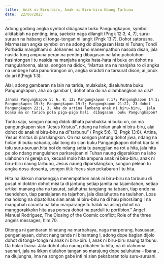 ```yaml
---
title:  Anak ni Biru-biru, Anak ni Biru-biru Naung Tarbunu
date:  22/06/2023
---
```


Adong  godang  angka  symbol dibagasan buku  Pangungkapon, symbol alkitabiah na penting; ima, saekokr naga dilangit (Pngk 12:3, 4, 7), suru-suruan na habang di tonga-tongan ni langit  (Pngk 13:7). Dohot  satorusna. Marmassan  angka symbol on na  adong do dibagasan  Hata ni Tuhan; Tondi Porbadia  mangilhami  si Johannes  na laho  manempathon nasoda disan, jala nasida tung  ampuna  peran  na penting  dibagasan  na laho  pabotohon  hasintongan I tu nasida  na manjaha angka hata-hata ni buku on dohot  na mangulahonna, alana, songon na didok, “Martua ma na manjaha ro di angka na umbege hata panurirangon on, angka siradoti na tarsurat dison; ai jonok do ari i!(Pngk 1:3).

Alai, adong  gambaran  na lain na tarida, mulakulak, disaluhutna buku Pangungkapon, aha do gambar I, dohot aha do na dilambangkon na disi?

`Jahama Pangungkapon 5: 6, 8, 12; Pangungkapon 7:17; Pangungkapon 14:1; Pangungkapon 15:3; Pangungkapon 19:7; Pangungkapon 21:22, 23 dohot Pangungkapon 22:1, 3. Aha do artina lambang anak ni biru-biru,  jala boasa ma on tarida pola piga-piga hali  dibagasan  buku Pangungkapon?`

Tontu sajo, songon  naung  didok  dihata  pambukka ni buku on, on ma  pangungkapon sian “Jesus Kristus”, ndang  na holan  anak ni biru-biru, alai dohot do anak ni biru-biru na di”tarbunu”  ( Pngk 5:6, 12, Pngk 13:8). Artina, Yesus Krsitus di parsilangkon. On ma songon  jantung dohot jiwa, ndang  na holan di buku nabadia, alai tong do sian buku Pangangkapon dohot barita ni tolu suru-suruan.hita boi do ndang  setia  tu panggilan  na  rot u hita, jala hita pe olo ndang  mangulahon parkarejoan ni Tuhan naung digerakkon  na laho ulahonon ni gereja on, kecuali molo hita ampuna anak ni biru-biru, anak ni biru-biru naung  tarbunu, Jesus  naung diparsilangkon, songon pelean tu angka dosa-dosanta, songon  titik focus sian pekabaran I tu hita.

Hita na ikkkon  marsengaja  menempathon anak ni biru-biru na tarbunu di pusat ni doktrin dohot misi ta di jantung setiap  jamita na tajamitahon, setiap  artikel manang  aha na tasurat, saluhutna tangiang  na tabaen, tiap ende na taendehon, tiap parsiajaran na tajarhon, jala disaluhutna na taulahon. Loas ma holong  na dipatolhas sian anak ni biru-biru na di hau pinorsilang I na mangubah  caranta na laho marparange tu halak  na asing dohot na manggorakkokn hita asa porsea dohot na parduli tu portibion.” Angel Manuel Rodriguez, The Closing of the Cosmic conflict; Role of the three angels messages, hlm.70.

Ditonga  ni gambaran  binatang  na marbahaya, naga marporang, hasusaan, penganiayaan, dohot  nang  tanda ni binantang I, adong  dope  bagian dijolo dohot di tonga-tonga  ni anak ni biru-biru I, anak ni biru-biru naung  tarbunu. Da holan Ibana. Jala dohot  aha naung  dibahen tu hita, na di ulahonna  saonari,  jala  na ikkon  diulahon  tangan  so marujung  dope saluhutna – Ibana , na diujungna, ima na songon  gabe  inti ni sian  pekabaran tolu suru-suruani.